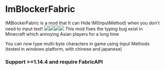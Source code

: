 # ImBlockerFabric
IMBlockerFabric is a mod that It can Hide IM(InputMethod)
when you don't need to input text! 
![](https://img.shields.io/github/last-commit/mrjesen/ImBlockerFabric?logo=artstation&style=for-the-badge&color=9266CC)![](https://img.shields.io/github/issues/mrjesen/ImBlockerFabric?style=for-the-badge&logo=slashdot)![](https://img.shields.io/github/release/mrjesen/ImBlockerFabric?style=for-the-badge&color=00C58E&logo=ionic)![](https://img.shields.io/github/downloads/mrjesen/ImBlockerFabric/total?style=for-the-badge&logo=docusign)
This mod fixes the typing bug exist in Minecraft which annoying Asian players for a long time

You can now type multi-byte characters in game using Input Methods (tested in windows platform, with chinese and japanese)


### Support >=1.14.4 and require FabricAPI